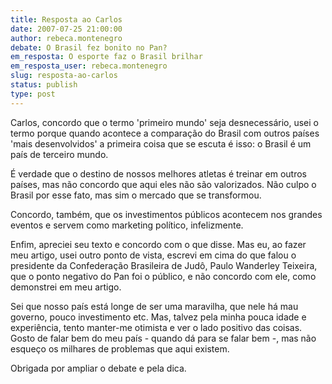 ```yaml
---
title: Resposta ao Carlos
date: 2007-07-25 21:00:00
author: rebeca.montenegro
debate: O Brasil fez bonito no Pan?
em_resposta: O esporte faz o Brasil brilhar
em_resposta_user: rebeca.montenegro
slug: resposta-ao-carlos
status: publish 
type: post
---
```


Carlos, concordo que o termo 'primeiro mundo' seja desnecessário, usei o termo porque quando acontece a comparação do Brasil com outros países 'mais desenvolvidos' a primeira coisa que se escuta é isso: o Brasil é um país de terceiro mundo.   

É verdade que o destino de nossos melhores atletas é treinar em outros países, mas não concordo que aqui eles não são valorizados. Não culpo o Brasil por esse fato, mas sim o mercado que se transformou.   

Concordo, também, que os investimentos públicos acontecem nos grandes eventos e servem como marketing político, infelizmente.   

Enfim, apreciei seu texto e concordo com o que disse. Mas eu, ao fazer meu artigo, usei outro ponto de vista, escrevi em cima do que falou o presidente da Confederação Brasileira de Judô, Paulo Wanderley Teixeira, que o ponto negativo do Pan foi o público, e não concordo com ele, como demonstrei em meu artigo.  

Sei que nosso país está longe de ser uma maravilha, que nele há mau governo, pouco investimento etc. Mas, talvez pela minha pouca idade e experiência, tento manter-me otimista e ver o lado positivo das coisas. Gosto de falar bem do meu país - quando dá para se falar bem -, mas não esqueço os milhares de problemas que aqui existem.   

Obrigada por ampliar o debate e pela dica.
